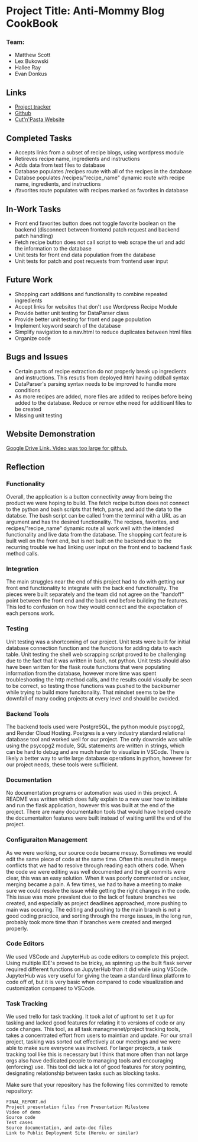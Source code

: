 

<h1>
    Project Title: Anti-Mommy Blog CookBook
</h1>
<h3>
    Team:
</h3>
<p>
    <ul>
        <li> Matthew Scott </li>
        <li> Lex Bukowski </li>
        <li> Hallee Ray </li>
        <li> Evan Donkus </li>
    </ul>
</p>
<h2>
    Links
</h2>
<p>
    <ul>
        <li><a href="https://trello.com/b/yO1r4fG0/class3308">Project tracker </a></li>
        <li><a href="https://github.com/emdonkus/Fantastic-Four">Github</a></li>
        <li><a href="https://fantastic-four.onrender.com">Cut'n'Pasta Website</a></li>
    </ul>
</p>
<h2>
    Completed Tasks
</h2>
    <p>
        <ul>
            <li>Accepts links from a subset of recipe blogs, using wordpress module</li>
            <li>Retireves recipe name, ingredients and instructions</li>
            <li>Adds data from text files to database</li>
            <li>Database populates /recipes route with all of the recipes in the database </li>
            <li>Databse populates /recipes/"recipe_name" dynamic route with recipe name, ingredients, and instructions</li>
            <li> /favorites route populates with recipes marked as favorites in database </li>
        </ul>
    </p>
<h2>
    In-Work Tasks
</h2>
    <p>
        <ul>
            <li>Front end favorites button does not toggle favorite boolean on the backend (disconnect between frontend patch request and backend patch handling) </li>
            <li>Fetch recipe button does not call script to web scrape the url and add the information to the database </li>
            <li>Unit tests for front end data population from the database</li>
            <li>Unit tests for patch and post requests from frontend user input</li>
        </ul>
    </p>

<h2>
    Future Work
</h2>
<p>
    <ul>
        <li>Shopping cart additions and functionality to combine repeated ingredients</li>
        <li>Accept links for websites that don't use Wordpress Recipe Module</li>
        <li>Provide better unit testing for DataParser class</li>
        <li>Provide better unit testing for front end page population</li>
        <li>Implement keyword search of the database</li>
        <li>Simplify navigation to a nav.html to reduce duplicates between html files</li>
        <li>Organize code</li>
    </ul>
</p>
<h2>
    Bugs and Issues
</h2>
<p>
    <ul>
        <li>Certain parts of recipe extraction do not properly break up ingredients and instructions. This resutls from deployed html having oddball syntax</li>
        <li> DataParser's parsing syntax needs to be improved to handle more conditions</li>
        <li> As more recipes are added, more files are added to recipes before being added to the database. Reduce or remov ethe need for additioanl files to be created</li>
        <li>Missing unit testing</li>
    </ul>
</p>
<h2>
    Website Demonstration
</h2>
<a href="https://drive.google.com/file/d/15ICaVa3tmzHCdUTTqjd2n2iVksS-n84A">
    Google Drive Link. Video was too large for github.
</a>

<h2>
Reflection
</h>
    <h3>
        Functionality
    </h3>
        <p>
            Overall, the application is a button connectivity away from being the product we were hoping to build. The fetch recipe button does not connect to the python and bash scripts that fetch, parse, and add the data to the databse. The bash script can be called from the terminal with a URL as an argument and has the desired functionality. The recipes, favorites, and recipes/"recipe_name" dynamic route all work well with the intended functionality and live data from the database. The shopping cart feature is built well on the front end, but is not built on the backend due to the recurring trouble we had linking user input on the front end to backend flask method calls.
        </p>
    <h3>
        Integration
    </h3>
        <p>
            The main struggles near the end of this project had to do with getting our front end functionality to integrate with the back end functionality. The pieces were built separately and the team did not agree on the "handoff" point between the front end and the back end before building the features. This led to confusion on how they would connect and the expectation of each persons work.
        </p>    
    <h3>
        Testing
    </h3>
        <p>
            Unit testing was a shortcoming of our project. Unit tests were built for initial database connection function and the functions for adding data to each table. Unit testing the shell web scrapping script proved to be challenging due to the fact that it was written in bash, not python. Unit tests should also have been written for the flask route functions that were populating information from the database, however more time was spent troubleshooting the http method calls, and the results could visually be seen to be correct, so testing those functions was pushed to the backburner while trying to build more funcitonality. That mindset seems to be the downfall of many coding projects at every level and should be avoided.
        </p>
    <h3>
        Backend Tools
    </h3>
        <p>
            The backend tools used were PostgreSQL, the python module psycopg2, and Render Cloud Hosting. Postgres is a very industry standard relational database tool and worked well for our project. The only downside was while using the psycopg2 module, SQL statements are written in strings, which can be hard to debug and are much harder to visualize in VSCode. There is likely a better way to write large database operations in python, however for our project needs, these tools were sufficient.
        </p>
    <h3>
        Documentation
    </h3>
        <p>
            No documentation programs or automation was used in this project. A README was written which does fully explain to a new user how to initiate and run the flask application, however this was built at the end of the project. There are many documentaiton tools that would have helped create the documentaiton features were built instead of waiting until the end of the project.
        </p>
    <h3>
        Configuraiton Management
    </h3>
        <p>
            As we were working, our source code became messy. Sometimes we would edit the same piece of code at the same time. Often this resulted in merge conflicts that we had to resolve through reading each others code. When the code we were editing was well documented and the git commits were clear, this was an easy solution. When it was poorly commented or unclear, merging became a pain. A few times, we had to have a meeting to make sure we could resolve the issue while getting the right changes in the code. This issue was more prevalent due to the lack of feature branches we created, and especially as project deadlines approached, more pushing to main was occuring. The editing and pushing to the main branch is not a good coding practice, and sorting through the merge issues, in the long run, probably took more time than if branches were created and merged properly.
        </p>
    <h3>
        Code Editors
    </h3>
        <p>
            We used VSCode and JupyterHub as code editors to complete this project. Using multiple IDE's proved to be tricky, as spinning up the built flask server required different functions on JupyterHub than it did while using VSCode. JupyterHub was very useful for giving the team a standard linux platform to code off of, but it is very basic when compared to code visualization and customization compared to VSCode.
        </p>
    <h3>
        Task Tracking
    </h3>
        <p>
            We used trello for task tracking. It took a lot of upfront to set it up for tasking and lacked good features for relating it to versions of code or any code changes. This tool, as all task managmenet/project tracking tools, takes a concentrated effort from users to maintian and update. For our small project, tasking was sorted out effectively at our meetings and we were able to make sure everyone was involved. For larger projects, a task tracking tool like this is necessary but I think that more often than not large orgs also have dedicated people to managing tools and encouraging (enforcing) use. This tool did lack a lot of good features for story pointing, designating relationship between tasks such as blocking tasks. 
        </p>

Make sure that your repository has the following files committed to remote repository:

    FINAL_REPORT.md
    Project presentation files from Presentation Milestone
    Video of demo
    Source code
    Test cases
    Source documentation, and auto-doc files
    Link to Public Deployment Site (Heroku or similar)
